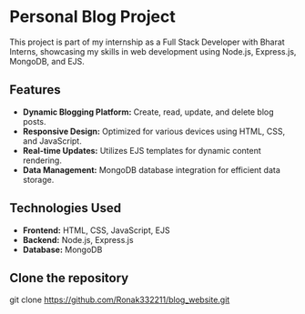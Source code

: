 # Personal Blog Project

This project is part of my internship as a Full Stack Developer with Bharat Interns, showcasing my skills in web development using Node.js, Express.js, MongoDB, and EJS.

## Features

- **Dynamic Blogging Platform:** Create, read, update, and delete blog posts.
- **Responsive Design:** Optimized for various devices using HTML, CSS, and JavaScript.
- **Real-time Updates:** Utilizes EJS templates for dynamic content rendering.
- **Data Management:** MongoDB database integration for efficient data storage.

## Technologies Used

- **Frontend:** HTML, CSS, JavaScript, EJS
- **Backend:** Node.js, Express.js
- **Database:** MongoDB



## Clone the repository

   
   git clone https://github.com/Ronak332211/blog_website.git
   
